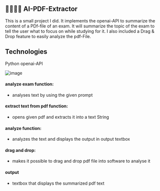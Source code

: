 ## 👨🏻‍🎓🤖 AI-PDF-Extractor
This is a small project I did. It implements the openai-API to summarize the content of a PDf-file of an exam. It will summarize the topic of the exam to tell the user what to focus on while studying for it. I also included a Drag & Drop feature to easily analyze the pdf-File.

## Technologies
Python
openai-API

![image](https://github.com/user-attachments/assets/e265a5c8-e21b-4825-9de2-6dc68d2fc715)
#### analyze exam function:
- analyses text by using the given prompt

#### extract text from pdf function:
- opens given pdf and extracts it into a text String

#### analyze function:
- analyzes the text and displays the output in output textbox

#### drag and drop:
- makes it possible to drag and drop pdf file into software to analyse it

#### output
- textbox that displays the summarized pdf text
